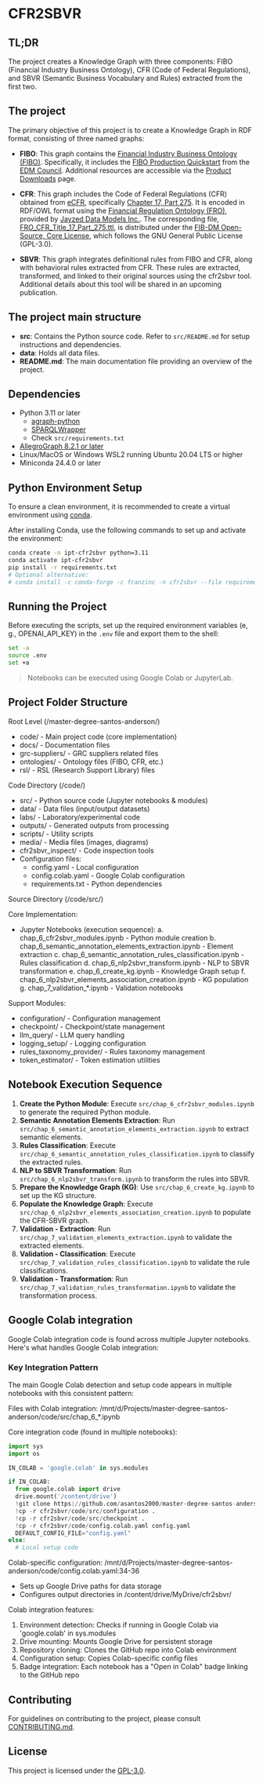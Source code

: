 # CFR2SBVR

## TL;DR

The project creates a Knowledge Graph with three components: FIBO (Financial Industry Business Ontology), CFR (Code of Federal Regulations), and SBVR (Semantic Business Vocabulary and Rules) extracted from the first two.

## The project

The primary objective of this project is to create a Knowledge Graph in RDF format, consisting of three named graphs:

- **FIBO**: This graph contains the [Financial Industry Business Ontology (FIBO)](https://github.com/edmcouncil/fibo). Specifically, it includes the [FIBO Production Quickstart](https://spec.edmcouncil.org/fibo/ontology/master/2024Q2/prod.fibo-quickstart.ttl) from the [EDM Council](https://edmcouncil.org/). Additional resources are accessible via the [Product Downloads](https://edmconnect.edmcouncil.org/okgspecialinterestgroup/resources-sig-link/resources-sig-link-fibo-products-download) page.

- **CFR**: This graph includes the Code of Federal Regulations (CFR) obtained from [eCFR](https://www.ecfr.gov/), specifically [Chapter 17, Part 275](https://www.ecfr.gov/current/title-17/chapter-II/part-275). It is encoded in RDF/OWL format using the [Financial Regulation Ontology (FRO)](https://finregont.com/), provided by [Jayzed Data Models Inc.](https://jayzed.com/). The corresponding file, [FRO_CFR_Title_17_Part_275.ttl](https://finregont.com/fro/cfr/FRO_CFR_Title_17_Part_275.ttl), is distributed under the [FIB-DM Open-Source, Core License](https://jayzed.com/terms-of-use/), which follows the GNU General Public License (GPL-3.0).

- **SBVR**: This graph integrates definitional rules from FIBO and CFR, along with behavioral rules extracted from CFR. These rules are extracted, transformed, and linked to their original sources using the cfr2sbvr tool. Additional details about this tool will be shared in an upcoming publication.

## The project main structure

- **src**: Contains the Python source code. Refer to `src/README.md` for setup instructions and dependencies.
- **data**: Holds all data files.
- **README.md**: The main documentation file providing an overview of the project.

## Dependencies

- Python 3.11 or later
  - [agraph-python](https://github.com/edmcouncil/agraph-python)
  - [SPARQLWrapper](https://github.com/RDFLib/sparqlwrapper)
  - Check `src/requirements.txt`
- [AllegroGraph 8.2.1 or later](https://franz.com/agraph/support/documentation/8.2.1/agraph-quick-start.html)
- Linux/MacOS or Windows WSL2 running Ubuntu 20.04 LTS or higher
- Miniconda 24.4.0 or later

## Python Environment Setup

To ensure a clean environment, it is recommended to create a virtual environment using [conda](https://docs.conda.io/en/latest/). 

After installing Conda, use the following commands to set up and activate the environment:

```bash
conda create -n ipt-cfr2sbvr python=3.11
conda activate ipt-cfr2sbvr
pip install -r requirements.txt
# Optional alternative:
# conda install -c conda-forge -c franzinc -n cfr2sbvr --file requirements.txt
```

## Running the Project

Before executing the scripts, set up the required environment variables (e, g., OPENAI_API_KEY) in the `.env` file and export them to the shell:

```bash
set -a
source .env
set +a
```

> Notebooks can be executed using Google Colab or JupyterLab.

## Project Folder Structure

Root Level (/master-degree-santos-anderson/)

- code/ - Main project code (core implementation)
- docs/ - Documentation files
- grc-suppliers/ - GRC suppliers related files
- ontologies/ - Ontology files (FIBO, CFR, etc.)
- rsl/ - RSL (Research Support Library) files

Code Directory (/code/)

- src/ - Python source code (Jupyter notebooks & modules)
- data/ - Data files (input/output datasets)
- labs/ - Laboratory/experimental code
- outputs/ - Generated outputs from processing
- scripts/ - Utility scripts
- media/ - Media files (images, diagrams)
- cfr2sbvr_inspect/ - Code inspection tools
- Configuration files:
  - config.yaml - Local configuration
  - config.colab.yaml - Google Colab configuration
  - requirements.txt - Python dependencies

Source Directory (/code/src/)

Core Implementation:
- Jupyter Notebooks (execution sequence):
  a. chap_6_cfr2sbvr_modules.ipynb - Python module creation
  b. chap_6_semantic_annotation_elements_extraction.ipynb - Element extraction
  c. chap_6_semantic_annotation_rules_classification.ipynb - Rules classification
  d. chap_6_nlp2sbvr_transform.ipynb - NLP to SBVR transformation
  e. chap_6_create_kg.ipynb - Knowledge Graph setup
  f. chap_6_nlp2sbvr_elements_association_creation.ipynb - KG population
  g. chap_7_validation_*.ipynb - Validation notebooks

Support Modules:
- configuration/ - Configuration management
- checkpoint/ - Checkpoint/state management
- llm_query/ - LLM query handling
- logging_setup/ - Logging configuration
- rules_taxonomy_provider/ - Rules taxonomy management
- token_estimator/ - Token estimation utilities

## Notebook Execution Sequence

1. **Create the Python Module**: Execute `src/chap_6_cfr2sbvr_modules.ipynb` to generate the required Python module.
2. **Semantic Annotation Elements Extraction**: Run `src/chap_6_semantic_annotation_elements_extraction.ipynb` to extract semantic elements.
3. **Rules Classification**: Execute `src/chap_6_semantic_annotation_rules_classification.ipynb` to classify the extracted rules.
4. **NLP to SBVR Transformation**: Run `src/chap_6_nlp2sbvr_transform.ipynb` to transform the rules into SBVR.
5. **Prepare the Knowledge Graph (KG)**: Use `src/chap_6_create_kg.ipynb` to set up the KG structure.
6. **Populate the Knowledge Graph**: Execute `src/chap_6_nlp2sbvr_elements_association_creation.ipynb` to populate the CFR-SBVR graph.
7. **Validation - Extraction**: Run `src/chap_7_validation_elements_extraction.ipynb` to validate the extracted elements.
8. **Validation - Classification**: Execute `src/chap_7_validation_rules_classification.ipynb` to validate the rule classifications.
9. **Validation - Transformation**: Run `src/chap_7_validation_rules_transformation.ipynb` to validate the transformation process.

## Google Colab integration

Google Colab integration code is found across multiple Jupyter notebooks. Here's what handles Google Colab integration:

### Key Integration Pattern

The main Google Colab detection and setup code appears in multiple notebooks with this consistent pattern:

Files with Colab integration: /mnt/d/Projects/master-degree-santos-anderson/code/src/chap_6_*.ipynb

Core integration code (found in multiple notebooks):

```python
import sys
import os

IN_COLAB = 'google.colab' in sys.modules

if IN_COLAB:
  from google.colab import drive
  drive.mount('/content/drive')
  !git clone https://github.com/asantos2000/master-degree-santos-anderson.git cfr2sbvr
  !cp -r cfr2sbvr/code/src/configuration .
  !cp -r cfr2sbvr/code/src/checkpoint .
  !cp -r cfr2sbvr/code/config.colab.yaml config.yaml
  DEFAULT_CONFIG_FILE="config.yaml"
else:
  # Local setup code
```

Colab-specific configuration: /mnt/d/Projects/master-degree-santos-anderson/code/config.colab.yaml:34-36
- Sets up Google Drive paths for data storage
- Configures output directories in /content/drive/MyDrive/cfr2sbvr/

Colab integration features:
1. Environment detection: Checks if running in Google Colab via 'google.colab' in sys.modules
2. Drive mounting: Mounts Google Drive for persistent storage
3. Repository cloning: Clones the GitHub repo into Colab environment
4. Configuration setup: Copies Colab-specific config files
5. Badge integration: Each notebook has a "Open in Colab" badge linking to the GitHub repo

## Contributing

For guidelines on contributing to the project, please consult [CONTRIBUTING.md](CONTRIBUTING.md).

## License

This project is licensed under the [GPL-3.0](https://www.gnu.org/licenses/gpl-3.0.en.html). 
